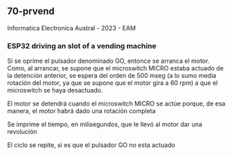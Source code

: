 ##  70-prvend

  Informatica Electronica 
  Austral - 2023 - EAM

### ESP32 driving an slot of a vending machine

  Si se oprime el pulsador denominado GO, entonce se arranca el motor.  
  Como, al arrancar, se supone que el microswitch MICRO estaba actuado de la detención anterior, se espera del orden de 500 mseg (a lo sumo media rotación del motor, ya que se supone que el motor gira a 60 rpm) a que el microswitch se haya desactuado.  

  El motor se detendrá cuando el microswitch MICRO se actúe porque, de esa manera, el motor habrá dado una rotación completa

  Se imprime el tiempo, en milisegundos, que le llevó al motor dar una revolución

  El ciclo se repite, si es que el pulsador GO no esta actuado




